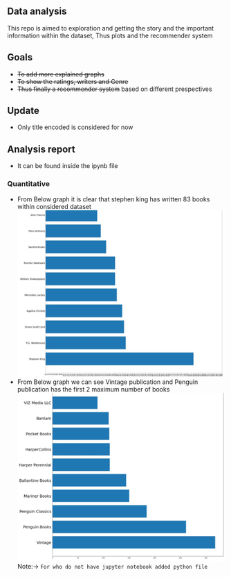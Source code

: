 ## Data analysis
This repo is aimed to exploration and getting the story and the important<br>
information within the dataset, Thus plots and the recommender system<br>
## Goals
* ~~To add more explained graphs~~
* ~~To show the ratings, writers and Genre~~
* ~~Thus finally a recommender system~~ based on different prespectives

## Update
* Only title encoded is considered for now


## Analysis report
* It can be found inside the ipynb file

### Quantitative
* From Below graph it is clear that stephen king has written 83 books within considered dataset
![Best 10 writers](Graph1.jpg "Best Writers")
* From Below graph we can see Vintage publication and Penguin publication has the first 2 maximum number of books
![Best 10 Publications](Graph2.JPG "Best Publications")
Note:-> ``For who do not have jupyter notebook added python file``
